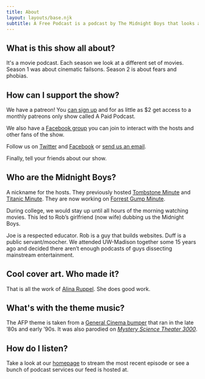 ```yaml
---
title: About
layout: layouts/base.njk
subtitle: A Free Podcast is a podcast by The Midnight Boys that looks at the big themes in movies. Like why spiders are scary and how cool 1997 was.
---
```


## What is this show all about?

It's a movie podcast. Each season we look at a different set of movies. Season 1 was about cinematic failsons. Season 2 is about fears and phobias.

<div class="callout">
<h2>How can I support the show?</h2>
<p>We have a patreon! You <a href="http://patreon.com/themidnightboys/">can sign up</a> and for as little as $2 get access to a monthly patreons only show called A Paid Podcast.</p>

<p>We also have a <a href="https://www.facebook.com/groups/afplisteners">Facebook group</a> you can join to interact with the hosts and other fans of the show.</p>

<p>Follow us on <a href="https://twitter.com/afreepodcast">Twitter</a> and <a href="https://www.facebook.com/afreepodcast">Facebook</a> or <a href="mailto:midnightboyspod@gmail.com">send us an email</a>.</p>

<p>Finally, tell your friends about our show.</p>
</div>

## Who are the Midnight Boys?

A nickname for the hosts. They previously hosted <a href="http://tombstoneminute.com/">Tombstone Minute</a> and <a href="http://titanicminute.com/">Titanic Minute</a>. They are now working on <a href="http://forrestgumpminute.com/">Forrest Gump Minute</a>.

During college, we would stay up until all hours of the morning watching movies. This led to Rob’s girlfriend (now wife) dubbing us the Midnight Boys.

Joe is a respected educator. Rob is a guy that builds websites. Duff is a public servant/moocher. We attended UW-Madison together some 15 years ago and decided there aren’t enough podcasts of guys dissecting mainstream entertainment.

## Cool cover art. Who made it?

That is all the work of <a href="http://www.alinaruppel.com/">Alina Ruppel</a>. She does good work.

## What's with the theme music?

The AFP theme is taken from a <a href="https://www.youtube.com/watch?v=iEMucxvcMcY">General Cinema bumper</a> that ran in the late ’80s and early ’90s. It was also parodied on <em><a href="https://www.youtube.com/watch?v=CnhFhd1nGlA">Mystery Science Theater 3000</a></em>.

## How do I listen?
Take a look at our <a href="/">homepage</a> to stream the most recent episode or see a bunch of podcast services our feed is hosted at.

